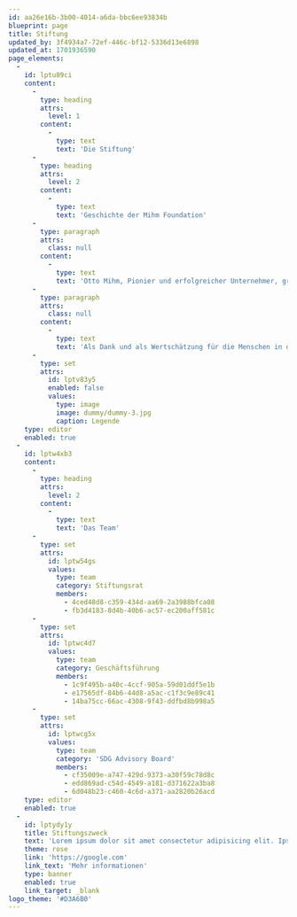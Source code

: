 ```yaml
---
id: aa26e16b-3b00-4014-a6da-bbc6ee93834b
blueprint: page
title: Stiftung
updated_by: 3f4934a7-72ef-446c-bf12-5336d13e6898
updated_at: 1701936590
page_elements:
  -
    id: lptu89ci
    content:
      -
        type: heading
        attrs:
          level: 1
        content:
          -
            type: text
            text: 'Die Stiftung'
      -
        type: heading
        attrs:
          level: 2
        content:
          -
            type: text
            text: 'Geschichte der Mihm Foundation'
      -
        type: paragraph
        attrs:
          class: null
        content:
          -
            type: text
            text: 'Otto Mihm, Pionier und erfolgreicher Unternehmer, gründete 1980 in Plaffeien das Unternehmen EXTRAMET. In den letzten 40 Jahren entwickelte sich EXTRAMET von einem Drei-Mann-Betrieb zu einem breit diversifizierten und international tätigen Unternehmen mit über 200 Mitarbeitenden weltweit. Gründer Otto Mihm war gleichzeitig auch in den Nachbarländern Österreich, Deutschland und Frankreich unternehmerisch sehr erfolgreich. So investierte er beispielsweise in den Bau von Sportstadien oder in den Schiffsbau.'
      -
        type: paragraph
        attrs:
          class: null
        content:
          -
            type: text
            text: 'Als Dank und als Wertschätzung für die Menschen in der Region Schwarzsee und in der ganzen Schweiz initiierte Otto Mihm im Jahr 2021 gemeinsam mit seinem Sohn, Hans-Jörg Mihm die Mihm Foundation. Der Stiftungsrat setzt sich aus zwei Personen zusammen: Hans-Jörg Mihm und Marco Strahm.'
      -
        type: set
        attrs:
          id: lptv83y5
          enabled: false
          values:
            type: image
            image: dummy/dummy-3.jpg
            caption: Legende
    type: editor
    enabled: true
  -
    id: lptw4xb3
    content:
      -
        type: heading
        attrs:
          level: 2
        content:
          -
            type: text
            text: 'Das Team'
      -
        type: set
        attrs:
          id: lptw54gs
          values:
            type: team
            category: Stiftungsrat
            members:
              - 4ced48d8-c359-434d-aa69-2a3988bfca08
              - fb3d4183-8d4b-40b6-ac57-ec200aff581c
      -
        type: set
        attrs:
          id: lptwc4d7
          values:
            type: team
            category: Geschäftsführung
            members:
              - 1c9f495b-a40c-4ccf-905a-59d01ddf5e1b
              - e17565df-84b6-44d8-a5ac-c1f3c9e89c41
              - 14ba75cc-66ac-4308-9f43-ddfbd8b998a5
      -
        type: set
        attrs:
          id: lptwcg5x
          values:
            type: team
            category: 'SDG Advisory Board'
            members:
              - cf35009e-a747-429d-9373-a30f59c78d8c
              - edd869ad-c54d-4549-a181-d371622a3ba8
              - 6d048b23-c460-4c6d-a371-aa2820b26acd
    type: editor
    enabled: true
  -
    id: lptydy1y
    title: Stiftungszweck
    text: 'Lorem ipsum dolor sit amet consectetur adipisicing elit. Ipsum molestiae asperiores sapiente mollitia fuga omnis?'
    theme: rose
    link: 'https://google.com'
    link_text: 'Mehr informationen'
    type: banner
    enabled: true
    link_target: _blank
logo_theme: '#D3A6B0'
---
```

